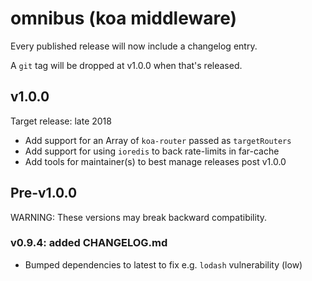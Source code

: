 # omnibus (koa middleware)

Every published release will now include a changelog entry.

A `git` tag will be dropped at v1.0.0 when that's released.

## v1.0.0

Target release: late 2018

* Add support for an Array of `koa-router` passed as `targetRouters`
* Add support for using `ioredis` to back rate-limits in far-cache
* Add tools for maintainer(s) to best manage releases post v1.0.0

## Pre-v1.0.0

WARNING: These versions may break backward compatibility.

### v0.9.4: added CHANGELOG.md

* Bumped dependencies to latest to fix e.g. `lodash` vulnerability (low)
